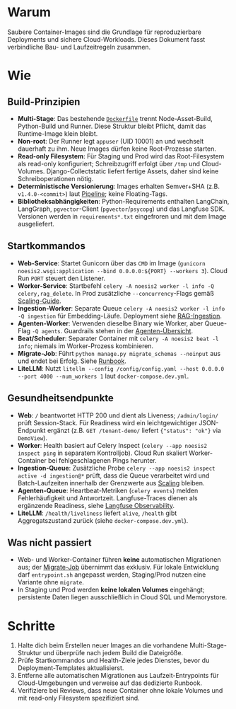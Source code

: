 # Warum
Saubere Container-Images sind die Grundlage für reproduzierbare Deployments und sichere Cloud-Workloads. Dieses Dokument fasst verbindliche Bau- und Laufzeitregeln zusammen.

# Wie
## Build-Prinzipien
- **Multi-Stage**: Das bestehende [`Dockerfile`](../../Dockerfile) trennt Node-Asset-Build, Python-Build und Runner. Diese Struktur bleibt Pflicht, damit das Runtime-Image klein bleibt.
- **Non-root**: Der Runner legt `appuser` (UID 10001) an und wechselt dauerhaft zu ihm. Neue Images dürfen keine Root-Prozesse starten.
- **Read-only Filesystem**: Für Staging und Prod wird das Root-Filesystem als read-only konfiguriert; Schreibzugriff erfolgt über `/tmp` und Cloud-Volumes. Django-Collectstatic liefert fertige Assets, daher sind keine Schreiboperationen nötig.
- **Deterministische Versionierung**: Images erhalten Semver+SHA (z.B. `v1.4.0-<commit>`) laut [Pipeline](../cicd/pipeline.md); keine Floating-Tags.
- **Bibliotheksabhängigkeiten**: Python-Requirements enthalten LangChain, LangGraph, `pgvector`-Client (`pgvector`/`psycopg`) und das Langfuse SDK. Versionen werden in `requirements*.txt` eingefroren und mit dem Image ausgeliefert.

## Startkommandos
- **Web-Service**: Startet Gunicorn über das `CMD` im Image (`gunicorn noesis2.wsgi:application --bind 0.0.0.0:${PORT} --workers 3`). Cloud Run `PORT` steuert den Listener.
- **Worker-Service**: Startbefehl `celery -A noesis2 worker -l info -Q celery,rag_delete`. In Prod zusätzliche `--concurrency`-Flags gemäß [Scaling-Guide](../operations/scaling.md).
- **Ingestion-Worker**: Separate Queue `celery -A noesis2 worker -l info -Q ingestion` für Embedding-Läufe. Deployment siehe [RAG-Ingestion](../rag/ingestion.md).
- **Agenten-Worker**: Verwenden dieselbe Binary wie Worker, aber Queue-Flag `-Q agents`. Guardrails stehen in der [Agenten-Übersicht](../agents/overview.md).
- **Beat/Scheduler**: Separater Container mit `celery -A noesis2 beat -l info`; niemals im Worker-Prozess kombinieren.
- **Migrate-Job**: Führt `python manage.py migrate_schemas --noinput` aus und endet bei Erfolg. Siehe [Runbook](../runbooks/migrations.md).
- **LiteLLM**: Nutzt `litellm --config /config/config.yaml --host 0.0.0.0 --port 4000 --num_workers 1` laut `docker-compose.dev.yml`.

## Gesundheitsendpunkte
- **Web**: `/` beantwortet HTTP 200 und dient als Liveness; `/admin/login/` prüft Session-Stack. Für Readiness wird ein leichtgewichtiger JSON-Endpunkt ergänzt (z.B. `GET /tenant-demo/` liefert `{"status": "ok"}` via `DemoView`).
- **Worker**: Health basiert auf Celery Inspect (`celery --app noesis2 inspect ping` in separatem Kontrolljob). Cloud Run skaliert Worker-Container bei fehlgeschlagenen Pings herunter.
- **Ingestion-Queue**: Zusätzliche Probe `celery --app noesis2 inspect active -d ingestion@*` prüft, dass die Queue verarbeitet wird und Batch-Laufzeiten innerhalb der Grenzwerte aus [Scaling](../operations/scaling.md) bleiben.
- **Agenten-Queue**: Heartbeat-Metriken (`celery events`) melden Fehlerhäufigkeit und Antwortzeit. Langfuse-Traces dienen als ergänzende Readiness, siehe [Langfuse Observability](../observability/langfuse.md).
- **LiteLLM**: `/health/liveliness` liefert `alive`, `/health` gibt Aggregatszustand zurück (siehe `docker-compose.dev.yml`).

## Was nicht passiert
- Web- und Worker-Container führen **keine** automatischen Migrationen aus; der [Migrate-Job](../runbooks/migrations.md) übernimmt das exklusiv. Für lokale Entwicklung darf `entrypoint.sh` angepasst werden, Staging/Prod nutzen eine Variante ohne `migrate`.
- In Staging und Prod werden **keine lokalen Volumes** eingehängt; persistente Daten liegen ausschließlich in Cloud SQL und Memorystore.

# Schritte
1. Halte dich beim Erstellen neuer Images an die vorhandene Multi-Stage-Struktur und überprüfe nach jedem Build die Dateigröße.
2. Prüfe Startkommandos und Health-Ziele jedes Dienstes, bevor du Deployment-Templates aktualisierst.
3. Entferne alle automatischen Migrationen aus Laufzeit-Entrypoints für Cloud-Umgebungen und verweise auf das dedizierte Runbook.
4. Verifiziere bei Reviews, dass neue Container ohne lokale Volumes und mit read-only Filesystem spezifiziert sind.
